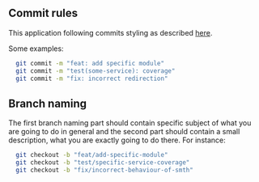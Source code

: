 ## Commit rules

This application following commits styling as described [here](https://github.com/conventional-changelog/commitlint/#what-is-commitlint).

Some examples:

```bash
  git commit -m "feat: add specific module"
  git commit -m "test(some-service): coverage"
  git commit -m "fix: incorrect redirection"
```

## Branch naming

The first branch naming part should contain specific subject of what you are going to do in general and the second part should contain a small description, what you are exactly going to do there. For instance:

```bash
  git checkout -b "feat/add-specific-module"
  git checkout -b "test/specific-service-coverage"
  git checkout -b "fix/incorrect-behaviour-of-smth"
```
